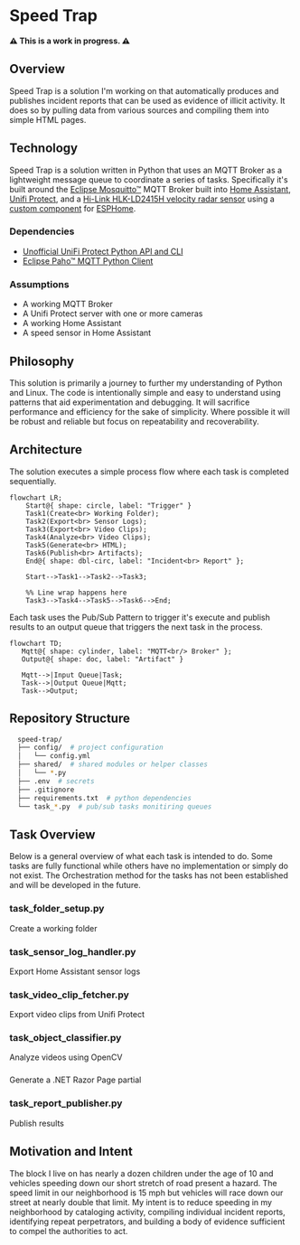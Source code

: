 # Speed Trap
**⚠️ This is a work in progress. ⚠️**  

## Overview
Speed Trap is a solution I'm working on that automatically produces
and publishes incident reports that can be used as evidence of 
illicit activity.  It does so by pulling data from various sources
and compiling them into simple HTML pages.

## Technology
Speed Trap is a solution written in Python that uses an MQTT Broker as 
a lightweight message queue to coordinate a series of tasks.  Specifically
it's built around the [Eclipse Mosquitto™](https://mosquitto.org/) MQTT Broker built
into [Home Assistant](https://www.home-assistant.io/), 
[Unifi Protect](https://www.ui.com/camera-security), and a 
[Hi-Link HLK-LD2415H velocity radar sensor](https://www.hlktech.net/index.php?id=1219) 
using a [custom component](https://github.com/cptskippy/esphome.ld2415h) 
for [ESPHome](https://esphome.io/).

### Dependencies
* [Unofficial UniFi Protect Python API and CLI](https://github.com/uilibs/uiprotect)
* [Eclipse Paho™ MQTT Python Client](https://github.com/eclipse-paho/paho.mqtt.python)

### Assumptions
* A working MQTT Broker
* A Unifi Protect server with one or more cameras
* A working Home Assistant
* A speed sensor in Home Assistant

## Philosophy
This solution is primarily a journey to further my understanding of Python 
and Linux. The code is intentionally simple and easy to understand using 
patterns that aid experimentation and debugging. It will sacrifice 
performance and efficiency for the sake of simplicity. Where possible it 
will be robust and reliable but focus on repeatability and recoverability.

## Architecture
The solution executes a simple process flow where each task is completed sequentially.

```mermaid
flowchart LR;
    Start@{ shape: circle, label: "Trigger" }
    Task1(Create<br> Working Folder);
    Task2(Export<br> Sensor Logs);
    Task3(Export<br> Video Clips);
    Task4(Analyze<br> Video Clips);
    Task5(Generate<br> HTML);
    Task6(Publish<br> Artifacts);
    End@{ shape: dbl-circ, label: "Incident<br> Report" };

    Start-->Task1-->Task2-->Task3;
    
    %% Line wrap happens here
    Task3-->Task4-->Task5-->Task6-->End;
```

Each task uses the Pub/Sub Pattern to trigger it's execute and publish results to an
output queue that triggers the next task in the process.
```mermaid
flowchart TD;
   Mqtt@{ shape: cylinder, label: "MQTT<br/> Broker" };
   Output@{ shape: doc, label: "Artifact" }

   Mqtt-->|Input Queue|Task;
   Task-->|Output Queue|Mqtt;
   Task-->Output;
```

## Repository Structure
```bash
  speed-trap/
  ├── config/  # project configuration
  │   └── config.yml
  ├── shared/  # shared modules or helper classes
  │   └── *.py
  ├── .env  # secrets
  ├── .gitignore
  ├── requirements.txt  # python dependencies
  └── task_*.py  # pub/sub tasks monitiring queues
```

## Task Overview
Below is a general overview of what each task is intended to do.  Some 
tasks are fully functional while others have no implementation or simply 
do not exist.  The Orchestration method for the tasks has not been 
established and will be developed in the future.

### task_folder_setup.py
Create a working folder

### task_sensor_log_handler.py
Export Home Assistant sensor logs

### task_video_clip_fetcher.py
Export video clips from Unifi Protect

### task_object_classifier.py
Analyze videos using OpenCV

### <TBD>
Generate a .NET Razor Page partial

### task_report_publisher.py
Publish results

## Motivation and Intent
The block I live on has nearly a dozen children under the age of 10 
and vehicles speeding down our short stretch of road present a hazard. 
The speed limit in our neighborhood is 15 mph but vehicles will race 
down our street at nearly double that limit. My intent is to reduce 
speeding in my neighborhood by cataloging activity, compiling 
individual incident reports, identifying repeat perpetrators, and 
building a body of evidence sufficient to compel the authorities 
to act.
